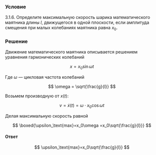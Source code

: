 ###  Условие

$3.1.6.$ Определите максимальную скорость шарика математического маятника длины $l$, движущегося в одной плоскости, если амплитуда смещения при малых колебаниях маятника равна $x_0$.

### Решение

Движение математического маятника описывается решением уравнения гармонических колебаний

$$
x = x_0\sin\omega t
$$

Где $\omega$ — цикловая частота колебаний

$$
\omega = \sqrt{\frac{g}{l}}
$$

Возьмем производную от $x(t)$:

$$
v = \dot{x}(t) = \omega\cdot x_0\cos\omega t
$$

Делая максимальную скорость равной

$$
\boxed{\upsilon_\text{max}=x_0\omega =x_0\sqrt{\frac{g}{l}}}
$$

#### Ответ

$$
\upsilon_\text{max}=x_0\sqrt{\frac{g}{l}}
$$